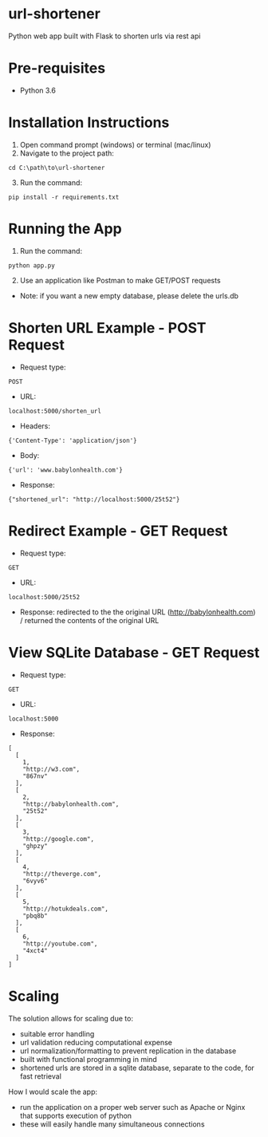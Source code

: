 # url-shortener
Python web app built with Flask to shorten urls via rest api

# Pre-requisites
- Python 3.6

# Installation Instructions
1. Open command prompt (windows) or terminal (mac/linux)
2. Navigate to the project path: 
```
cd C:\path\to\url-shortener
```
3. Run the command:
```
pip install -r requirements.txt
```
# Running the App
1. Run the command: 
```
python app.py
```
2. Use an application like Postman to make GET/POST requests
- Note: if you want a new empty database, please delete the urls.db

# Shorten URL Example - POST Request
- Request type:
```
POST
```
- URL: 
```
localhost:5000/shorten_url
```
- Headers: 
```
{'Content-Type': 'application/json'}
```
- Body: 
```
{'url': 'www.babylonhealth.com'}
``` 
- Response: 
```
{"shortened_url": "http://localhost:5000/25t52"}
```

# Redirect Example - GET Request
- Request type:
```
GET
```
- URL: 
```
localhost:5000/25t52
```
- Response: redirected to the the original URL (http://babylonhealth.com) / returned the contents of the original URL

# View SQLite Database - GET Request
- Request type:
```
GET
```
- URL: 
```
localhost:5000
```
- Response:
```
[
  [
    1, 
    "http://w3.com", 
    "867nv"
  ], 
  [
    2, 
    "http://babylonhealth.com", 
    "25t52"
  ], 
  [
    3, 
    "http://google.com", 
    "ghpzy"
  ], 
  [
    4, 
    "http://theverge.com", 
    "6vyv6"
  ], 
  [
    5, 
    "http://hotukdeals.com", 
    "pbq8b"
  ], 
  [
    6, 
    "http://youtube.com", 
    "4xct4"
  ]
]
```
# Scaling
The solution allows for scaling due to:
- suitable error handling
- url validation reducing computational expense
- url normalization/formatting to prevent replication in the database
- built with functional programming in mind
- shortened urls are stored in a sqlite database, separate to the code, for fast retrieval 

How I would scale the app:
- run the application on a proper web server such as Apache or Nginx that supports execution of python
- these will easily handle many simultaneous connections
